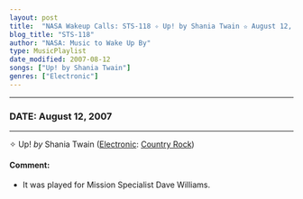 ```yaml
---
layout: post
title:  "NASA Wakeup Calls: STS-118 ✧ Up! by Shania Twain ✫ August 12, 2007"
blog_title: "STS-118"
author: "NASA: Music to Wake Up By"
type: MusicPlaylist
date_modified: 2007-08-12
songs: ["Up! by Shania Twain"]
genres: ["Electronic"]
---
```


----
### DATE: August 12, 2007
----
✧ Up! *by* Shania Twain ([Electronic](https://www.discogs.com/genre/Electronic): [Country Rock](https://www.discogs.com/style/Country%20Rock)) <a target="blank_" href="https://www.discogs.com/Shania-Twain-Up/master/132437">
    <i class="fas fa-compact-disc"
       title="Discogs entry for this song"
       alt="Discogs entry for this song"
       style="font-size: 1.1em;"></i></a>
    

#### Comment:
* It was played for Mission Specialist Dave Williams.



<br/>
<center>
	<a target="_blank"
	   href="https://twitter.com/intent/tweet?hashtags=Space,NASA,Playlist,NASAWakeupCalls,SpaceProgram&text=🚀 {{ page.author}}, '{{ page.songs.first }}' {{ page.title }}, {{ site.url }}{{ page.url }}&via=nasawakeupcalls"><i class="fab fa-twitter" title="Tweet this page" alt="Tweet this page" style="font-size: 1.3em;"></i></a>
	&nbsp; 	<i class="fas fa-user-astronaut" style="font-size: 1.5em;"></i> &nbsp;
    <a id="custom_amazon_link"
       type="amzn" search="#"
       category="popular music">
    <i class="fab fa-amazon" style="font-size: 1.3em;"></i></a>
</center>

<!-- Randomly resolve an individual entry from a song array -->
<script src="/assets/javascript/seedrandom.min.js"></script>
<script>
  var wake_me_up = ["Up! by Shania Twain"];
  var prng = new Math.seedrandom();
  function randomSong() {
    song = wake_me_up[Math.floor(Math.random() * wake_me_up.length)];
    var amazon_link = document.getElementById("custom_amazon_link");
    amazon_link.setAttribute("search", song);
  }
  window.onload = randomSong();
</script>
